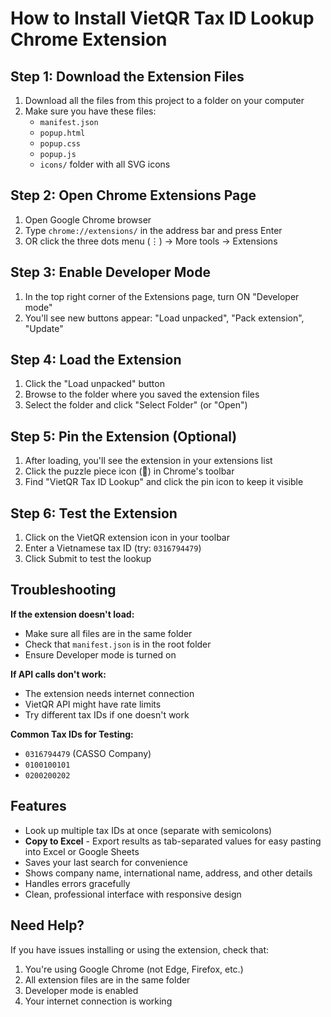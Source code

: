 # How to Install VietQR Tax ID Lookup Chrome Extension

## Step 1: Download the Extension Files
1. Download all the files from this project to a folder on your computer
2. Make sure you have these files:
   - `manifest.json`
   - `popup.html`
   - `popup.css`
   - `popup.js`
   - `icons/` folder with all SVG icons

## Step 2: Open Chrome Extensions Page
1. Open Google Chrome browser
2. Type `chrome://extensions/` in the address bar and press Enter
3. OR click the three dots menu (⋮) → More tools → Extensions

## Step 3: Enable Developer Mode
1. In the top right corner of the Extensions page, turn ON "Developer mode"
2. You'll see new buttons appear: "Load unpacked", "Pack extension", "Update"

## Step 4: Load the Extension
1. Click the "Load unpacked" button
2. Browse to the folder where you saved the extension files
3. Select the folder and click "Select Folder" (or "Open")

## Step 5: Pin the Extension (Optional)
1. After loading, you'll see the extension in your extensions list
2. Click the puzzle piece icon (🧩) in Chrome's toolbar
3. Find "VietQR Tax ID Lookup" and click the pin icon to keep it visible

## Step 6: Test the Extension
1. Click on the VietQR extension icon in your toolbar
2. Enter a Vietnamese tax ID (try: `0316794479`)
3. Click Submit to test the lookup

## Troubleshooting

**If the extension doesn't load:**
- Make sure all files are in the same folder
- Check that `manifest.json` is in the root folder
- Ensure Developer mode is turned on

**If API calls don't work:**
- The extension needs internet connection
- VietQR API might have rate limits
- Try different tax IDs if one doesn't work

**Common Tax IDs for Testing:**
- `0316794479` (CASSO Company)
- `0100100101`
- `0200200202`

## Features
- Look up multiple tax IDs at once (separate with semicolons)
- **Copy to Excel** - Export results as tab-separated values for easy pasting into Excel or Google Sheets
- Saves your last search for convenience
- Shows company name, international name, address, and other details
- Handles errors gracefully
- Clean, professional interface with responsive design

## Need Help?
If you have issues installing or using the extension, check that:
1. You're using Google Chrome (not Edge, Firefox, etc.)
2. All extension files are in the same folder
3. Developer mode is enabled
4. Your internet connection is working